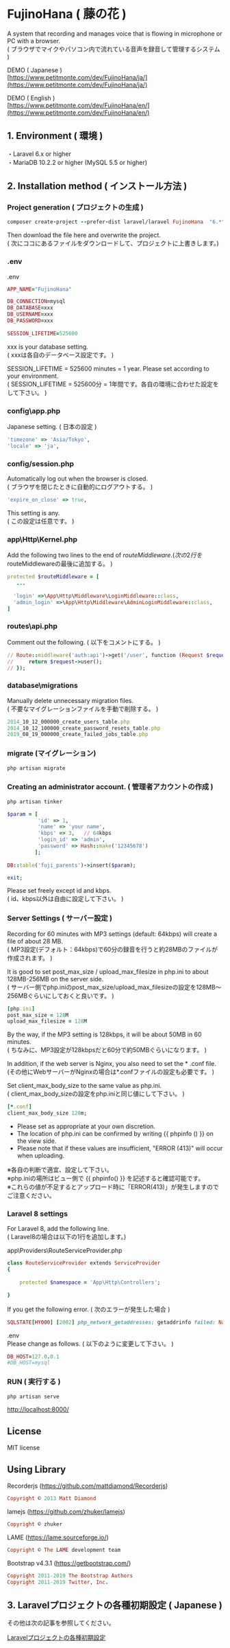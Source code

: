 # FujinoHana ( 藤の花 )
  
A system that recording and manages voice that is flowing in microphone or PC with a browser.    
( ブラウザでマイクやパソコン内で流れている音声を録音して管理するシステム )    
  
DEMO ( Japanese )   
[https://www.petitmonte.com/dev/FujinoHana/ja/](https://www.petitmonte.com/dev/FujinoHana/ja/)  
 
DEMO ( English )   
[https://www.petitmonte.com/dev/FujinoHana/en/](https://www.petitmonte.com/dev/FujinoHana/en/)  


## 1. Environment ( 環境 )
・Laravel 6.x or higher  
・MariaDB 10.2.2 or higher (MySQL 5.5 or higher)  
 
## 2. Installation method ( インストール方法 )
  
### Project generation ( プロジェクトの生成 )  
```rb
composer create-project --prefer-dist laravel/laravel FujinoHana  "6.*"
```
Then download the file here and overwrite the project.    
( 次にココにあるファイルをダウンロードして、プロジェクトに上書きします。)

### .env
.env 
```rb
APP_NAME="FujinoHana"

DB_CONNECTION=mysql
DB_DATABASE=xxx
DB_USERNAME=xxx
DB_PASSWORD=xxx 
  
SESSION_LIFETIME=525600 
```
xxx is your database setting.  
( xxxは各自のデータベース設定です。 )  
  
SESSION_LIFETIME = 525600 minutes = 1 year. Please set according to your environment.  
( SESSION_LIFETIME = 525600分 = 1年間です。各自の環境に合わせた設定をして下さい。  )  
### config\app.php  
Japanese setting. ( 日本の設定 )  
```rb
'timezone' => 'Asia/Tokyo',
'locale' => 'ja',
```

### config/session.php
Automatically log out when the browser is closed.  
( ブラウザを閉じたときに自動的にログアウトする。 )  
```rb
'expire_on_close' => true,
```
This setting is any.  
( この設定は任意です。 )
### app\Http\Kernel.php  
Add the following two lines to the end of $routeMiddleware.  
( 次の2行を$routeMiddlewareの最後に追加する。 )  

```rb
protected $routeMiddleware = [
   ...
   
  'login' =>\App\Http\Middleware\LoginMiddleware::class,        
  'admin_login' =>\App\Http\Middleware\AdminLoginMiddleware::class,    
]
```
### routes\api.php

Comment out the following. 
( 以下をコメントにする。 )
```rb
// Route::middleware('auth:api')->get('/user', function (Request $request) {
//     return $request->user();
// });
```

### database\migrations
Manually delete unnecessary migration files.  
( 不要なマイグレーションファイルを手動で削除する。 )
```rb
2014_10_12_000000_create_users_table.php
2014_10_12_100000_create_password_resets_table.php
2019_08_19_000000_create_failed_jobs_table.php
```
### migrate (マイグレーション)
```rb
php artisan migrate
```
### Creating an administrator account. ( 管理者アカウントの作成 )

```rb
php artisan tinker
```
```rb
$param = [
          'id' => 1,
          'name' => 'your name',
          'kbps' => 3,   // 64kbps
          'login_id' => 'admin',
          'password' => Hash::make('12345678')
         ];
   
DB::table('fuji_parents')->insert($param);

exit;
```
Please set freely except id and kbps.  
( id、kbps以外は自由に設定して下さい。 )  

### Server Settings ( サーバー設定 )
Recording for 60 minutes with MP3 settings (default: 64kbps) will create a file of about 28 MB.  
( MP3設定(デフォルト：64kbps)で60分の録音を行うと約28MBのファイルが作成されます。 )  
  
It is good to set post_max_size / upload_max_filesize in php.ini to about 128MB-256MB on the server side.  
( サーバー側でphp.iniのpost_max_size/upload_max_filesizeの設定を128MB～256MBぐらいにしておくと良いです。 )  

```rb
[php.ini]
post_max_size = 128M
upload_max_filesize = 128M
```
By the way, if the MP3 setting is 128kbps, it will be about 50MB in 60 minutes.  
( ちなみに、MP3設定が128kbpsだと60分で約50MBぐらいになります。 )  
  
In addition, if the web server is Nginx, you also need to set the * .conf file.  
(その他にWebサーバーがNginxの場合は*.confファイルの設定も必要です。 )  

Set client_max_body_size to the same value as php.ini.  
( client_max_body_sizeの設定をphp.iniと同じ値にして下さい。 )  
  
```rb
[*.conf]
client_max_body_size 128m;
```
* Please set as appropriate at your own discretion. 
* The location of php.ini can be confirmed by writing {{ phpinfo () }} on the view side.
* Please note that if these values are insufficient, "ERROR (413)" will occur when uploading.
  
※各自の判断で適宜、設定して下さい。  
※php.iniの場所はビュー側で {{ phpinfo() }} を記述すると確認可能です。   
※これらの値が不足するとアップロード時に「ERROR(413)」が発生しますのでご注意ください。   

### Laravel 8 settings
For Laravel 8, add the following line.  
( Laravel8の場合は以下の1行を追加します。)  
  
app\Providers\RouteServiceProvider.php 
```rb
class RouteServiceProvider extends ServiceProvider
{
    
    protected $namespace = 'App\Http\Controllers';
    
}
```
If you get the following error. ( 次のエラーが発生した場合 )
```rb
SQLSTATE[HY000] [2002] php_network_getaddresses: getaddrinfo failed: Name or service not known
```
.env  
Please change as follows.  ( 以下のように変更して下さい。 )
```rb
DB_HOST=127.0.0.1
#DB_HOST=mysql
```

### RUN ( 実行する )
```rb
php artisan serve
```
[http://localhost:8000/](http://localhost:8000/)   
 
## License
  
MIT license  
  
## Using Library

Recorderjs (https://github.com/mattdiamond/Recorderjs)
```rb
Copyright © 2013 Matt Diamond
```

lamejs (https://github.com/zhuker/lamejs)
```rb
Copyright © zhuker
```

LAME (https://lame.sourceforge.io/)
```rb
Copyright © The LAME development team
```

Bootstrap v4.3.1 (https://getbootstrap.com/)  
```rb
Copyright 2011-2019 The Bootstrap Authors  
Copyright 2011-2019 Twitter, Inc.
```

## 3. Laravelプロジェクトの各種初期設定 ( Japanese )
その他は次の記事を参照してください。  
  
[Laravelプロジェクトの各種初期設定](https://www.petitmonte.com/php/laravel_project.html)  

